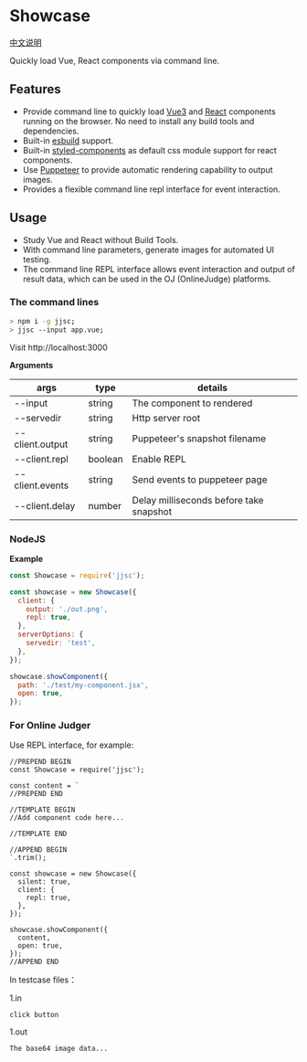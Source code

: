 # Showcase

[中文说明](README-CN.md)

Quickly load Vue, React components via command line.

## Features

- Provide command line to quickly load [Vue3](https://vuejs.org/) and [React](https://reactjs.org/) components running on the browser. No need to install any build tools and dependencies.
- Built-in [esbuild](https://esbuild.github.io/) support.
- Built-in [styled-components](https://github.com/styled-components/styled-components) as default css module support for react components.
- Use [Puppeteer](ttps://github.com/puppeteer/puppeteer) to provide automatic rendering capability to output images.
- Provides a flexible command line repl interface for event interaction.

## Usage

- Study Vue and React without Build Tools.
- With command line parameters, generate images for automated UI testing.
- The command line REPL interface allows event interaction and output of result data, which can be used in the OJ (OnlineJudge) platforms.

### The command lines

```bash
> npm i -g jjsc;
> jjsc --input app.vue;
```

Visit http://localhost:3000

**Arguments**

| args | type | details |
| --- | --- | --- |
| --input | string | The component to rendered |
| --servedir | string | Http server root |
| --client.output | string | Puppeteer's snapshot filename |
| --client.repl | boolean | Enable REPL |
| --client.events | string | Send events to puppeteer page |
| --client.delay | number | Delay milliseconds before take snapshot |

### NodeJS

**Example**

```js
const Showcase = require('jjsc');

const showcase = new Showcase({
  client: {
    output: './out.png',
    repl: true,
  },
  serverOptions: {
    servedir: 'test',
  },
});

showcase.showComponent({
  path: './test/my-component.jsx',
  open: true,
});
```

### For Online Judger

Use REPL interface, for example:

```
//PREPEND BEGIN
const Showcase = require('jjsc');

const content = `
//PREPEND END

//TEMPLATE BEGIN
//Add component code here...

//TEMPLATE END

//APPEND BEGIN
`.trim();

const showcase = new Showcase({
  silent: true,
  client: {
    repl: true,
  },
});

showcase.showComponent({
  content,
  open: true,
});
//APPEND END
```

In testcase files：

1.in

```
click button
```

1.out

```
The base64 image data...
```

